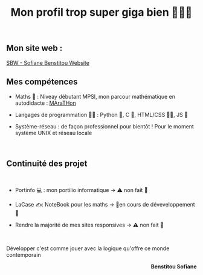 <h1 align="center">Mon profil trop super giga bien 🤯🧨💥</h1>
<br>

<h2 align="left">Mon site web :</h2> <a href="https://benstitousofiane.github.io/sbw/"> SBW - Sofiane Benstitou Website</a>
<br>
<h2 align="left">Mes compétences</h2>

- Maths 🔢 : Niveay débutant MPSI, mon parcour mathématique en autodidacte : <a href="https://github.com/benstitousofiane/MAraTHon"> MAraTHon</a>

- Langages de programmation 👨‍💻 : Python 🐍, C 🧓, HTML/CSS 🏄‍♂️, JS 😤

- Système-réseau : de façon professionnel pour bientôt ! Pour le moment système UNIX et réseau locale

<br>

<h2 align="left">Continuité des projet</h2>

<br>

- Portinfo 💻 : mon portilio informatique -> ⚠️ non fait 🔴

- LaCase ✍️: NoteBook pour les maths -> 🚧en cours de déveveloppement🚸

- Rendre la majorité de mes sites responsives -> ⚠️ non fait 🔴

<br>

<p align="left">Développer c'est comme jouer avec la logique qu'offre ce monde contemporain</p>
<p align="right"><b>Benstitou Sofiane</b></p>
